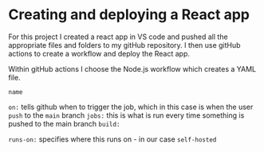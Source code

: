 # Creating and deploying a React app

For this project I created a react app in VS code and pushed all the appropriate files and folders to my gitHub repository. I then use gitHub actions to create a workflow and deploy the React app. 

Within gitHub actions I choose the Node.js workflow which creates a YAML file. 

`name`


`on:` tells github when to trigger the job, which in this case is when the user `push` to the `main` branch
`jobs:` this is what is run every time something is pushed to the main branch
`build:` 

`runs-on:` specifies where this runs on - in our case `self-hosted`
